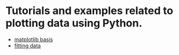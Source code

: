 # Tutorials and examples related to plotting data using Python. 

* [matplotlib basis](matplotlib-basics)
* [fitting data](data_fitting)

